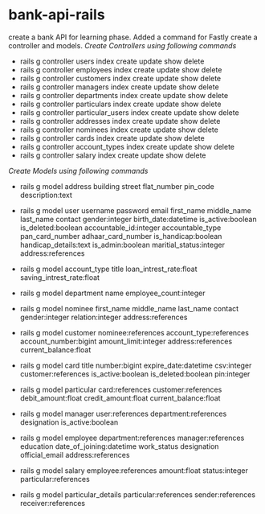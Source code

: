 # bank-api-rails
create a bank API for learning phase.
Added a command for Fastly create a controller and models.
*Create Controllers using following commands*
- rails g controller users index create update show delete
- rails g controller employees index create update show delete
- rails g controller customers index create update show delete
- rails g controller managers index create update show delete
- rails g controller departments index create update show delete
- rails g controller particulars index create update show delete
- rails g controller particular_users index create update show delete
- rails g controller addresses index create update show delete
- rails g controller nominees index create update show delete
- rails g controller cards index create update show delete
- rails g controller account_types index create update show delete
- rails g controller salary index create update show delete

*Create Models using following commands*

- rails g model address building street flat_number pin_code description:text
- rails g model user username password email first_name middle_name last_name contact gender:integer birth_date:datetime is_active:boolean is_deleted:boolean accountable_id:integer accountable_type pan_card_number adhaar_card_number is_handicap:boolean handicap_details:text is_admin:boolean maritial_status:integer address:references

- rails g model account_type title loan_intrest_rate:float saving_intrest_rate:float
- rails g model department name employee_count:integer
- rails g model nominee first_name middle_name last_name contact gender:integer relation:integer address:references
- rails g model customer nominee:references account_type:references account_number:bigint amount_limit:integer address:references current_balance:float
- rails g model card title number:bigint expire_date:datetime csv:integer customer:references is_active:boolean is_deleted:boolean pin:integer
- rails g model particular card:references customer:references debit_amount:float credit_amount:float current_balance:float

- rails g model manager user:references department:references designation is_active:boolean
- rails g model employee department:references manager:references education date_of_joining:datetime work_status designation official_email address:references
- rails g model salary employee:references amount:float status:integer particular:references

- rails g model particular_details particular:references sender:references receiver:references
